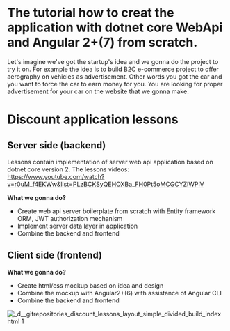 # The tutorial how to creat the application with dotnet core WebApi and Angular 2+(7) from scratch.

Let's imagine we've got the startup's idea and we gonna do the project to try it on. 
For example the idea is to build B2C e-commerce project to offer aerography on vehicles as advertisement.
Other words you got the car and you want to force the car to earn money for you. You are looking for proper advertisement for your car on the website that we gonna make.

# Discount application lessons

## Server side (backend)
Lessons contain implementation of server web api application based on dotnet core version 2.
The lessons videos: https://www.youtube.com/watch?v=r0uM_f4EKWw&list=PLzBCKSyQEHOXBa_FH0Pt5oMCGCYZlWPlV

**What we gonna do?** 
- Create web api server boilerplate from scratch with Entity framework ORM, JWT authorization mechanism
- Implement server data layer in application
- Combine the backend and frontend


## Client side (frontend)
**What we gonna do?** 
- Create html/css mockup based on idea and design
- Combine the mockup with Angular2+(6) with assistance of Angular CLI
- Combine the backend and frontend



![_d__gitrepositories_discount_lessons_layout_simple_divided_build_index html 1](https://user-images.githubusercontent.com/10850647/40842508-c60aafce-65b6-11e8-9815-b0a0454fa4ff.png)
